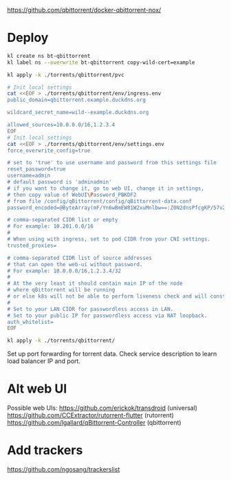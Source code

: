 
https://github.com/qbittorrent/docker-qbittorrent-nox/

# Deploy

```bash
kl create ns bt-qbittorrent
kl label ns --overwrite bt-qbittorrent copy-wild-cert=example

kl apply -k ./torrents/qbittorrent/pvc

# Init local settings
cat <<EOF > ./torrents/qbittorrent/env/ingress.env
public_domain=qbittorrent.example.duckdns.org

wildcard_secret_name=wild--example.duckdns.org

allowed_sources=10.0.0.0/16,1.2.3.4
EOF
# Init local settings
cat <<EOF > ./torrents/qbittorrent/env/settings.env
force_overwrite_config=true

# set to 'true' to use username and password from this settings file
reset_password=true
username=admin
# default password is 'adminadmin'
# if you want to change it, go to web UI, change it in settings,
# then copy value of WebUI\Password_PBKDF2
# from file /config/qBittorrent/config/qBittorrent-data.conf
password_encoded=@ByteArray(mF/Yn6wBmEW81W2xuMnlbw==:Z0N2dnsPfcgKP/57vZTFPyKr7nYRaxj2jON+4wrWH/ClVp7J3Xd6tz9Sje/oCqu/Y4+i/MmWrvqg/zVfZ6cQuA==)

# comma-separated CIDR list or empty
# For example: 10.201.0.0/16
#
# When using with ingress, set to pod CIDR from your CNI settings.
trusted_proxies=

# comma-separated CIDR list of source addresses
# that can open the web-ui without password.
# For example: 10.0.0.0/16,1.2.3.4/32
#
# At the very least it should contain main IP of the node
# where qBittorrent will be running
# or else k8s will not be able to perform liveness check and will constantly restart the app.
#
# Set to your LAN CIDR for passwordless access in LAN.
# Set to your public IP for passwordless access via NAT loopback.
auth_whitelist=
EOF

kl apply -k ./torrents/qbittorrent/
```

Set up port forwarding for torrent data.
Check service description to learn load balancer IP and port.

# Alt web UI

Possible web UIs:
https://github.com/erickok/transdroid (universal)
https://github.com/CCExtractor/rutorrent-flutter (rutorrent)
https://github.com/lgallard/qBittorrent-Controller (qbittorrent)

# Add trackers

https://github.com/ngosang/trackerslist

